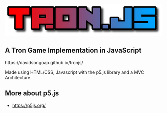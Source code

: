 ![logo](img/logo.png)
-

## A Tron Game Implementation in JavaScript

<p>https://davidsongoap.github.io/tronjs/</p>
Made using HTML/CSS, Javascript with the p5.js library and a MVC Architecture.

## More about p5.js
* https://p5js.org/

